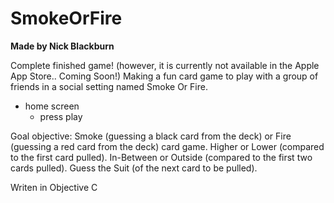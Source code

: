 SmokeOrFire
===========
**Made by Nick Blackburn**

Complete finished game! (however, it is currently not available in the Apple App Store.. Coming Soon!)
Making a fun card game to play with a group of friends in a social setting named Smoke Or Fire.
  - home screen
    - press play

Goal objective:
Smoke (guessing a black card from the deck) or Fire (guessing a red card from the deck) card game.
Higher or Lower (compared to the first card pulled).
In-Between or Outside (compared to the first two cards pulled).
Guess the Suit (of the next card to be pulled).

Writen in Objective C
